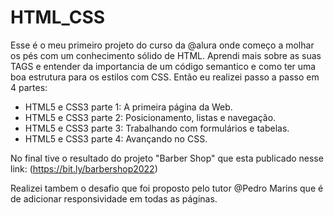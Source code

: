 # HTML_CSS

Esse é o meu primeiro projeto do curso da @alura onde começo a molhar os pés com um conhecimento sólido de HTML. 
Aprendi mais sobre as suas TAGS e entender da importancia de um código semantico e como ter uma boa estrutura para os estilos com CSS. 
Então eu realizei passo a passo em 4 partes:

- HTML5 e CSS3 parte 1: A primeira página da Web.
- HTML5 e CSS3 parte 2: Posicionamento, listas e navegação.
- HTML5 e CSS3 parte 3: Trabalhando com formulários e tabelas.
- HTML5 e CSS3 parte 4: Avançando no CSS.

No final tive o resultado do projeto "Barber Shop" que esta publicado nesse link: (https://bit.ly/barbershop2022)

Realizei tambem o desafio que foi proposto pelo tutor @Pedro Marins que é de adicionar responsividade em todas as páginas.
